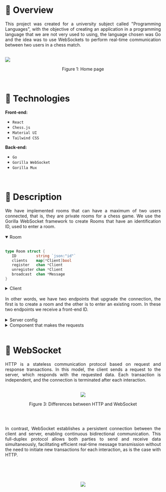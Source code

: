 # :mag_right: Overview
<p align="justify">
This project was created for a university subject called "Programming Languages", with the objective of creating an application in a programming language that we are not very used to using, the language chosen was Go and the idea was to use WebSockets to perform real-time communication between two users in a chess match.
</p>

<br>

<img src ="https://i.imgur.com/mR0sxuA.png">
<p align="center">Figure 1: Home page</p>
<br>

 # 	:seedling: Technologies
 **Front-end:**

 - `React`
 - `Chess.js`
 - `Material UI`
 - `Tailwind CSS`

**Back-end:**
 - `Go`
 - `Gorilla WebSocket`
 - `Gorilla Mux`

<br>

# :newspaper: Description
<div align="justify ">
We have implemented rooms that can have a maximum of two users connected, that is, they are private rooms for a chess game. We use the Gorilla WebSocket framework to create Rooms that have an identification ID, used to enter a room.
</div>

 <br>

<details open>
 <summary>Room</summary>
 <br>
  
 ```go
type Room struct {
	ID         string `json:"id"`
	clients    map[*Client]bool
	register   chan *Client
	unregister chan *Client
	broadcast  chan *Message
}
```
</details>

<details>
 <summary>Client</summary>
 <br>
  
 ```go
type Client struct {
	Name string
	conn *websocket.Conn
	send chan []byte
	room *Room
}
```
</details>

<br>

<div align="justify ">
In other words, we have two endpoints that upgrade the connection, the first is to create a room and the other is to enter an existing room. In these two endpoints we receive a front-end ID.  
</div>
<br>

<details>
 <summary>Server config</summary>
 <br>
  
```go
func serverConfig() http.Server {
	r := mux.NewRouter()

	r.HandleFunc("/create-room", func(w http.ResponseWriter, r *http.Request) {
		server.CreateRoom(w, r)
	})

	r.HandleFunc("/join-room", func(w http.ResponseWriter, r *http.Request) {
		server.JoinRoom(w, r)
	})

	return http.Server{
		Addr:              "127.0.0.1:8000",
		Handler:           r,
		ReadTimeout:       15 * time.Second,
		ReadHeaderTimeout: 15 * time.Second,
	}
}
```
</details>

<details>
 <summary>Component that makes the requests</summary>
 <br>
  
<div align="center">
  <img src ="https://i.imgur.com/Yx3NaXK.png">
</div>
<p align="center">Figure 2: Lobby component</p>
</details>

<br>

# :electric_plug: WebSocket
<p align="justify">
HTTP is a stateless communication protocol based on request and response transactions. In this model, the client sends a request to the server, which responds with the requested data. Each transaction is independent, and the connection is terminated after each interaction.
</p>
<br>

<div align="center">
<img src ="https://assets-global.website-files.com/5ff66329429d880392f6cba2/617a90ab08641e631353de50_Websocket%20vs%20HTTP.png">
<p>Figure 3: Differences between HTTP and WebSocket</p>
</div>
<br>

<br>

<p align="justify">
In contrast, WebSocket establishes a persistent connection between the client and server, enabling continuous bidirectional communication. This full-duplex protocol allows both parties to send and receive data simultaneously, facilitating efficient real-time message transmission without the need to initiate new transactions for each interaction, as is the case with HTTP.
</p>

<br><br><br>

<div align="center">
  <img src ="https://i.imgur.com/Ru6gEx0.png">
</div>

